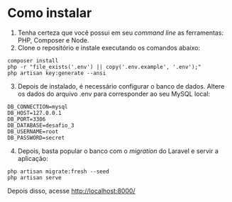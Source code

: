 # Como instalar

1. Tenha certeza que você possui em seu _command line_ as ferramentas: PHP, Composer e Node.
2. Clone o repositório e instale executando os comandos abaixo:

```
composer install
php -r "file_exists('.env') || copy('.env.example', '.env');"
php artisan key:generate --ansi
```

3. Depois de instalado, é necessário configurar o banco de dados. Altere os dados do arquivo .env para corresponder ao seu MySQL local:

```env
DB_CONNECTION=mysql
DB_HOST=127.0.0.1
DB_PORT=3306
DB_DATABASE=desafio_3
DB_USERNAME=root
DB_PASSWORD=secret
```

4. Depois, basta popular o banco com o _migration_ do Laravel e servir a aplicação:

```
php artisan migrate:fresh --seed
php artisan serve
```

Depois disso, acesse [http://localhost:8000/](http://localhost:8000/)
